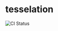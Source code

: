 tesselation
===========

![CI Status](https://github.com/Constellation-Labs/tessellation/actions/workflows/pull-requests.yml/badge.svg?branch=develop)
